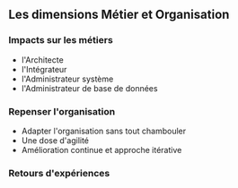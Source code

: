## Les dimensions Métier et Organisation

### Impacts sur les métiers

-   l'Architecte
-   l'Intégrateur
-   l'Administrateur système
-   l'Administrateur de base de données

### Repenser l'organisation

-   Adapter l'organisation sans tout chambouler
-   Une dose d'agilité
-   Amélioration continue et approche itérative 

### Retours d'expériences

